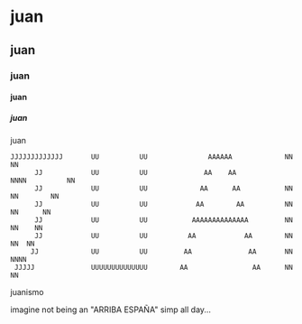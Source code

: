 # juan
## juan
### juan
#### juan
##### juan
juan

```
JJJJJJJJJJJJJ       UU          UU               AAAAAA             NN            NN
      JJ            UU          UU              AA    AA            NNNN          NN
      JJ            UU          UU             AA      AA           NN  NN        NN
      JJ            UU          UU            AA        AA          NN    NN      NN
      JJ            UU          UU           AAAAAAAAAAAAAA         NN      NN    NN
      JJ            UU          UU          AA            AA        NN        NN  NN
     JJ             UU          UU         AA              AA       NN          NNNN
 JJJJJ              UUUUUUUUUUUUUU        AA                AA      NN            NN
 ```

juanismo

imagine not being an "ARRIBA ESPAÑA" simp all day...






